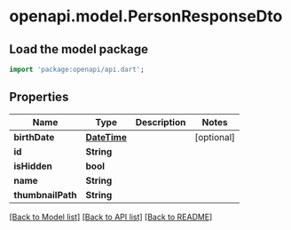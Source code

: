 # openapi.model.PersonResponseDto

## Load the model package
```dart
import 'package:openapi/api.dart';
```

## Properties
Name | Type | Description | Notes
------------ | ------------- | ------------- | -------------
**birthDate** | [**DateTime**](DateTime.md) |  | [optional] 
**id** | **String** |  | 
**isHidden** | **bool** |  | 
**name** | **String** |  | 
**thumbnailPath** | **String** |  | 

[[Back to Model list]](../README.md#documentation-for-models) [[Back to API list]](../README.md#documentation-for-api-endpoints) [[Back to README]](../README.md)


